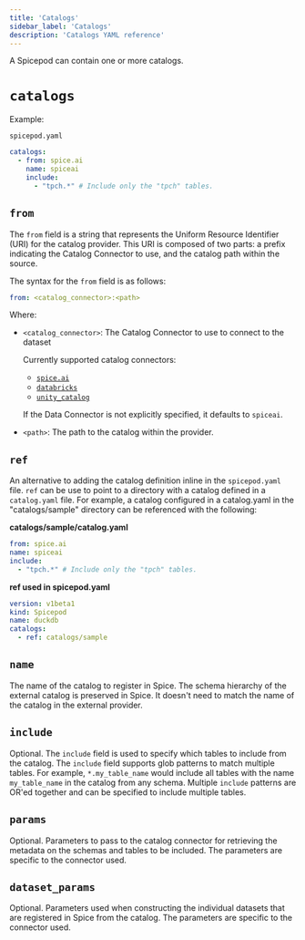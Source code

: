```yaml
---
title: 'Catalogs'
sidebar_label: 'Catalogs'
description: 'Catalogs YAML reference'
---
```


A Spicepod can contain one or more catalogs.

# `catalogs`

Example:

`spicepod.yaml`

```yaml
catalogs:
  - from: spice.ai
    name: spiceai
    include:
      - "tpch.*" # Include only the "tpch" tables.
```

## `from`

The `from` field is a string that represents the Uniform Resource Identifier (URI) for the catalog provider. This URI is composed of two parts: a prefix indicating the Catalog Connector to use, and the catalog path within the source.

The syntax for the `from` field is as follows:

```yaml
from: <catalog_connector>:<path>
```

Where:

- `<catalog_connector>`: The Catalog Connector to use to connect to the dataset

  Currently supported catalog connectors:

  - [`spice.ai`](/components/catalogs/spiceai.md)
  - [`databricks`](/components/catalogs/databricks.md)
  - [`unity_catalog`](/components/catalogs/unity-catalog.md)

  If the Data Connector is not explicitly specified, it defaults to `spiceai`.

- `<path>`: The path to the catalog within the provider.

## `ref`

An alternative to adding the catalog definition inline in the `spicepod.yaml` file. `ref` can be use to point to a directory with a catalog defined in a `catalog.yaml` file. For example, a catalog configured in a catalog.yaml in the "catalogs/sample" directory can be referenced with the following:

**catalogs/sample/catalog.yaml**

```yaml
from: spice.ai
name: spiceai
include:
  - "tpch.*" # Include only the "tpch" tables.
```

**ref used in spicepod.yaml**

```yaml
version: v1beta1
kind: Spicepod
name: duckdb
catalogs:
  - ref: catalogs/sample
```

## `name`

The name of the catalog to register in Spice. The schema hierarchy of the external catalog is preserved in Spice. It doesn't need to match the name of the catalog in the external provider.

## `include`

Optional. The `include` field is used to specify which tables to include from the catalog. The `include` field supports glob patterns to match multiple tables. For example, `*.my_table_name` would include all tables with the name `my_table_name` in the catalog from any schema. Multiple `include` patterns are OR'ed together and can be specified to include multiple tables.

## `params`

Optional. Parameters to pass to the catalog connector for retrieving the metadata on the schemas and tables to be included. The parameters are specific to the connector used.

## `dataset_params`

Optional. Parameters used when constructing the individual datasets that are registered in Spice from the catalog. The parameters are specific to the connector used.
